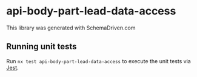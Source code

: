 
# api-body-part-lead-data-access

This library was generated with SchemaDriven.com

## Running unit tests

Run `nx test api-body-part-lead-data-access` to execute the unit tests via [Jest](https://jestjs.io).

